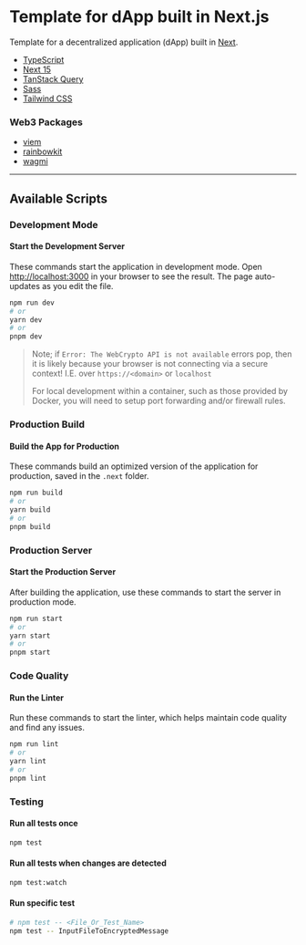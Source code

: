 # Template for dApp built in Next.js

Template for a decentralized application (dApp) built in [Next](https://nextjs.org).

- [TypeScript](https://www.typescriptlang.org)
- [Next 15](https://nextjs.org/blog/next-15)
- [TanStack Query](https://tanstack.com/query/latest)
- [Sass](https://sass-lang.com)
- [Tailwind CSS](https://tailwindcss.com)

### Web3 Packages

- [viem](https://viem.sh/)
- [rainbowkit](https://www.rainbowkit.com)
- [wagmi](https://wagmi.sh)

---

## Available Scripts

### Development Mode

#### Start the Development Server

These commands start the application in development mode. Open [http://localhost:3000](http://localhost:3000) in your browser to see the result. The page auto-updates as you edit the file.

```bash
npm run dev
# or
yarn dev
# or
pnpm dev
```

> Note; if `Error: The WebCrypto API is not available` errors pop, then it is
> likely because your browser is not connecting via a secure context!  I.E.
> over `https://<domain>` or `localhost`
>
> For local development within a container, such as those provided by Docker,
> you will need to setup port forwarding and/or firewall rules.

### Production Build

#### Build the App for Production

These commands build an optimized version of the application for production, saved in the `.next` folder.

```bash
npm run build
# or
yarn build
# or
pnpm build
```

### Production Server

#### Start the Production Server

After building the application, use these commands to start the server in production mode.

```bash
npm run start
# or
yarn start
# or
pnpm start
```

### Code Quality

#### Run the Linter

Run these commands to start the linter, which helps maintain code quality and find any issues.

```bash
npm run lint
# or
yarn lint
# or
pnpm lint
```

### Testing

#### Run all tests once

```bash
npm test
```

#### Run all tests when changes are detected

```bash
npm test:watch
```

#### Run specific test

```bash
# npm test -- <File_Or_Test_Name>
npm test -- InputFileToEncryptedMessage
```
